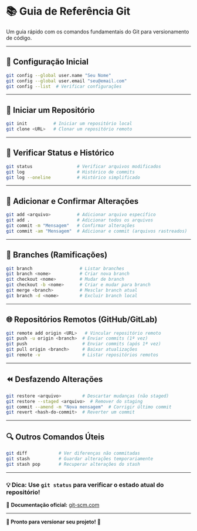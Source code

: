 # **📚 Guia de Referência Git**  

Um guia rápido com os comandos fundamentais do Git para versionamento de código.  

---

## **🔧 Configuração Inicial**  
```bash
git config --global user.name "Seu Nome"
git config --global user.email "seu@email.com"
git config --list  # Verificar configurações
```

---

## **🚀 Iniciar um Repositório**  
```bash
git init          # Iniciar um repositório local
git clone <URL>   # Clonar um repositório remoto
```

---

## **📂 Verificar Status e Histórico**  
```bash
git status                 # Verificar arquivos modificados
git log                    # Histórico de commits
git log --oneline          # Histórico simplificado
```

---

## **💾 Adicionar e Confirmar Alterações**  
```bash
git add <arquivo>          # Adicionar arquivo específico
git add .                  # Adicionar todos os arquivos
git commit -m "Mensagem"   # Confirmar alterações
git commit -am "Mensagem"  # Adicionar e commit (arquivos rastreados)
```

---

## **🌿 Branches (Ramificações)**  
```bash
git branch                  # Listar branches
git branch <nome>           # Criar nova branch
git checkout <nome>         # Mudar de branch
git checkout -b <nome>      # Criar e mudar para branch
git merge <branch>          # Mesclar branch atual
git branch -d <nome>        # Excluir branch local
```

---

## **🌐 Repositórios Remotos (GitHub/GitLab)**  
```bash
git remote add origin <URL>   # Vincular repositório remoto
git push -u origin <branch>  # Enviar commits (1ª vez)
git push                     # Enviar commits (após 1ª vez)
git pull origin <branch>     # Baixar atualizações
git remote -v                # Listar repositórios remotos
```

---

## **⏪ Desfazendo Alterações**  
```bash
git restore <arquivo>        # Descartar mudanças (não staged)
git restore --staged <arquivo>  # Remover do staging
git commit --amend -m "Nova mensagem"  # Corrigir último commit
git revert <hash-do-commit>  # Reverter um commit
```

---

## **🔍 Outros Comandos Úteis**  
```bash
git diff            # Ver diferenças não commitadas
git stash           # Guardar alterações temporariamente
git stash pop       # Recuperar alterações do stash
```

---

### **💡 Dica:** Use `git status` para verificar o estado atual do repositório!  

📖 **Documentação oficial:** [git-scm.com](https://git-scm.com/doc)  

---

**🎉 Pronto para versionar seu projeto!** 🚀
